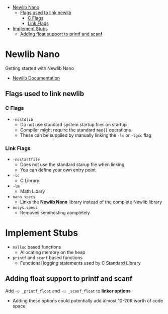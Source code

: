 - [Newlib Nano](#newlib-nano)
  - [Flags used to link newlib](#flags-used-to-link-newlib)
    - [C Flags](#c-flags)
    - [Link Flags](#link-flags)
- [Implement Stubs](#implement-stubs)
  - [Adding float support to printf and scanf](#adding-float-support-to-printf-and-scanf)

# Newlib Nano

Getting started with Newlib Nano

- [Newlib Documentation](https://sourceware.org/newlib/)

## Flags used to link newlib

### C Flags

- `-nostdlib`
  - Do not use standard system startup files on startup
  - Compiler might require the standard `mem{}` operations
  - These can be supplied by manually linking the `-lc` or `-lgcc` flag

### Link Flags

- `-nostartfile`
  - Does not use the standard starup file when linking
  - You can define your own entry point
- `-lc`
  - C Library
- `-lm`
  - Math Libary
- `nano.specs`
  - Links the **Newlib Nano** library instead of the complete Newlib library
- `nosys.specs`
  - Removes semihosting completely

# Implement Stubs

- `malloc` based functions
  - Allocating memory on the heap
- `printf` and `scanf` based functions
  - Functional logging statements used by C Standard Library

## Adding float support to printf and scanf

Add `-u _printf_float` and `-u _scanf_float` to **linker options**

- Adding these options could potentially add almost 10-20K worth of code space
